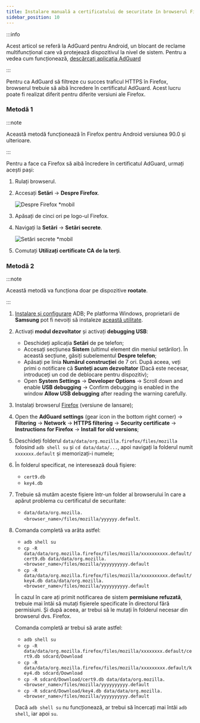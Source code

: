 ```yaml
---
title: Instalare manuală a certificatului de securitate în browserul Firefox
sidebar_position: 10
---
```


:::info

Acest articol se referă la AdGuard pentru Android, un blocant de reclame multifuncțional care vă protejează dispozitivul la nivel de sistem. Pentru a vedea cum funcționează, [descărcați aplicația AdGuard](https://agrd.io/download-kb-adblock)

:::

Pentru ca AdGuard să filtreze cu succes traficul HTTPS în Firefox, browserul trebuie să aibă încredere în certificatul AdGuard. Acest lucru poate fi realizat diferit pentru diferite versiuni ale Firefox.

### Metodă 1

:::note

Această metodă funcționează în Firefox pentru Android versiunea 90.0 și ulterioare.

:::

Pentru a face ca Firefox să aibă încredere în certificatul AdGuard, urmați acești pași:

1. Rulați browserul.

1. Accesați **Setări** → **Despre Firefox**.

    ![Despre Firefox *mobil](https://cdn.adtidy.org/content/kb/ad_blocker/android/solving_problems/firefox-certificates/ff_nightly_about_en.jpeg)

1. Apăsați de cinci ori pe logo-ul Firefox.

1. Navigați la **Setări** → **Setări secrete**.

    ![Setări secrete *mobil](https://cdn.adtidy.org/content/kb/ad_blocker/android/solving_problems/firefox-certificates/ff_nightly_secret.jpeg)

1. Comutați **Utilizați certificate CA de la terți**.

### Metodă 2

:::note

Această metodă va funcționa doar pe dispozitive **rootate**.

:::

1. [Instalare și configurare](https://www.xda-developers.com/install-adb-windows-macos-linux/) ADB; Pe platforma Windows, proprietarii de **Samsung** pot fi nevoiți să instaleze [această utilitate](https://developer.samsung.com/mobile/android-usb-driver.html).

1. Activați **modul dezvoltator** și activați **debugging USB**:

    - Deschideți aplicația **Setări** de pe telefon;
    - Accesați secțiunea **Sistem** (ultimul element din meniul setărilor). În această secțiune, găsiți subelementul **Despre telefon**;
    - Apăsați pe linia **Numărul construcției** de 7 ori. După aceea, veți primi o notificare că **Sunteți acum dezvoltator** (Dacă este necesar, introduceți un cod de deblocare pentru dispozitiv);
    - Open **System Settings** → **Developer Options** → Scroll down and enable **USB debugging** → Confirm debugging is enabled in the window **Allow USB debugging** after reading the warning carefully.

1. Instalați browserul [Firefox](https://www.mozilla.org/en-US/firefox/releases/) (versiune de lansare);

1. Open the **AdGuard settings** (gear icon in the bottom right corner) → **Filtering** → **Network** → **HTTPS filtering** → **Security certificate** → **Instructions for Firefox** → **Install for old versions**;

1. Deschideți folderul `data/data/org.mozilla.firefox/files/mozilla` folosind `adb shell su` și `cd data/data/...`, apoi navigați la folderul numit `xxxxxxx.default` și memorizați-i numele;

1. În folderul specificat, ne interesează două fișiere:

    - `cert9.db`
    - `key4.db`

1. Trebuie să mutăm aceste fișiere într-un folder al browserului în care a apărut problema cu certificatul de securitate:

    - `data/data/org.mozilla.<browser_name>/files/mozilla/yyyyyy.default`.

1. Comanda completă va arăta astfel:

    - `adb shell su`
    - `cp -R data/data/org.mozilla.firefox/files/mozilla/xxxxxxxxxx.default/cert9.db data/data/org.mozilla.<browser_name>/files/mozilla/yyyyyyyyyy.default`
    - `cp -R data/data/org.mozilla.firefox/files/mozilla/xxxxxxxxxx.default/key4.db data/data/org.mozilla.<browser_name>/files/mozilla/yyyyyyyyyy.default`

    În cazul în care ați primit notificarea de sistem **permisiune refuzată**, trebuie mai întâi să mutați fișierele specificate în directorul fără permisiuni. Și după aceea, ar trebui să le mutați în folderul necesar din browserul dvs. Firefox.

    Comanda completă ar trebui să arate astfel:

    - `adb shell su`
    - `cp -R data/data/org.mozilla.firefox/files/mozilla/xxxxxxxx.default/cert9.db sdcard/Download`
    - `cp -R data/data/org.mozilla.firefox/files/mozilla/xxxxxxxxx.default/key4.db sdcard/Download`
    - `cp -R sdcard/Download/cert9.db data/data/org.mozilla.<browser_name>/files/mozilla/yyyyyyyyyy.default`
    - `cp -R sdcard/Download/key4.db data/data/org.mozilla.<browser_name>/files/mozilla/yyyyyyyyyy.default`

    Dacă `adb shell su` nu funcționează, ar trebui să încercați mai întâi `adb shell`, iar apoi `su`.
